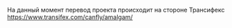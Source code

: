 На данный момент перевод проекта происходит на стороне Трансифекс
https://www.transifex.com/canfly/amalgam/
